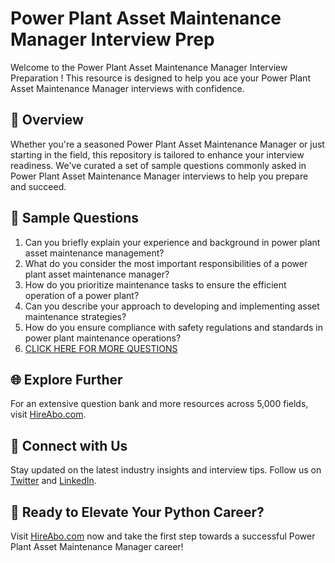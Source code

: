 # Power Plant Asset Maintenance Manager Interview Prep

Welcome to the Power Plant Asset Maintenance Manager Interview Preparation ! This resource is designed to help you ace your Power Plant Asset Maintenance Manager interviews with confidence.

## 🚀 Overview

Whether you're a seasoned Power Plant Asset Maintenance Manager or just starting in the field, this repository is tailored to enhance your interview readiness. We've curated a set of sample questions commonly asked in Power Plant Asset Maintenance Manager interviews to help you prepare and succeed.

## 📝 Sample Questions

1. Can you briefly explain your experience and background in power plant asset maintenance management?
2. What do you consider the most important responsibilities of a power plant asset maintenance manager?
3. How do you prioritize maintenance tasks to ensure the efficient operation of a power plant?
4. Can you describe your approach to developing and implementing asset maintenance strategies?
5. How do you ensure compliance with safety regulations and standards in power plant maintenance operations?
6. [CLICK HERE FOR MORE QUESTIONS](https://hireabo.com/job/20_4_32/Power%20Plant%20Asset%20Maintenance%20Manager)

## 🌐 Explore Further

For an extensive question bank and more resources across 5,000 fields, visit [HireAbo.com](https://www.hireabo.com).

## 📱 Connect with Us

Stay updated on the latest industry insights and interview tips. Follow us on [Twitter](https://twitter.com/hireabo) and [LinkedIn](https://www.linkedin.com/in/hire-abo-3609972a8/).

## 🚀 Ready to Elevate Your Python Career?

Visit [HireAbo.com](https://www.hireabo.com) now and take the first step towards a successful Power Plant Asset Maintenance Manager career!